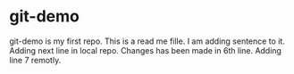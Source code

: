 # git-demo
git-demo is my first repo.
This is a read me fille.
I am adding sentence to it.
Adding next line in local repo.
Changes has been made in 6th line. 
Adding line 7 remotly.
